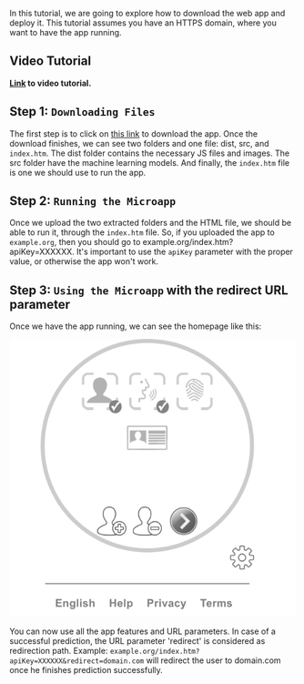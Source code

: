 In this tutorial, we are going to explore how to download the web app and deploy it. This tutorial assumes you have an HTTPS domain, where you want to have the app running.

## Video Tutorial
<b>[Link](https://youtu.be/1hk2ATzgKzA) to video tutorial.</b>

## Step 1: `Downloading Files`

The first step is to click on [this link](http://private.id/stand-alone-app.zip) to download the app. Once the download finishes, we can see two folders and one file: dist, src, and `index.htm`. The dist folder contains the necessary JS files and images. The src folder have the machine learning models. And finally, the `index.htm` file is one we should use to run the app.


## Step 2:  `Running the Microapp`

Once we upload the two extracted folders and the HTML file, we should be able to run it, through the `index.htm` file. So, if you uploaded the app to `example.org`, then you should go to example.org/index.htm?apiKey=XXXXXX. It's important to use the `apiKey` parameter with the proper value, or otherwise the app won't work.

## Step 3:  `Using the Microapp` with the redirect URL parameter

Once we have the app running, we can see the homepage like this:

![](https://github.com/openinfer/PrivateIdentity/blob/master/images/Screen%20Shot%202020-09-29%20at%206.40.11%20PM.png)

You can now use all the app features and URL parameters. In case of a successful prediction, the URL parameter 'redirect' is considered as redirection path. Example: `example.org/index.htm?apiKey=XXXXXX&redirect=domain.com` will redirect the user to domain.com once he finishes prediction successfully.  
